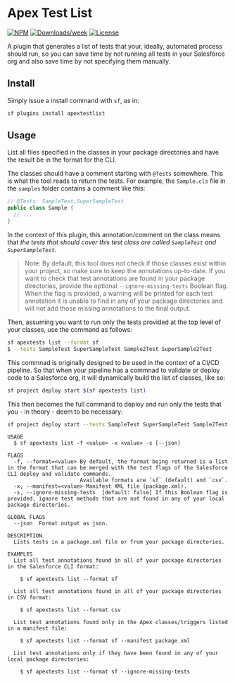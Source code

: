 # Apex Test List

[![NPM](https://img.shields.io/npm/v/apextestlist.svg?label=apextestlist)](https://www.npmjs.com/package/apextestlist) [![Downloads/week](https://img.shields.io/npm/dw/apextestlist.svg)](https://npmjs.org/package/apextestlist) [![License](https://img.shields.io/badge/License-BSD%203--Clause-brightgreen.svg)](https://raw.githubusercontent.com/salesforcecli/apextestlist/main/LICENSE.txt)

A plugin that generates a list of tests that your, ideally, automated process should run, so you can save time by not running all tests in your Salesforce org and also save time by not specifying them manually.

## Install

Simply issue a install command with `sf`, as in:

```bash
sf plugins install apextestlist
```

## Usage

List all files specified in the classes in your package directories and have the result be in the format for the CLI.

The classes should have a comment starting with `@Tests` somewhere. This is what the tool reads to return the tests. For example, the `Sample.cls` file in the `samples` folder contains a comment like this:

```java
// @Tests: SampleTest,SuperSampleTest
public class Sample {
  // ...
}
```

In the context of this plugin, this annotation/comment on the class means that _the tests that should cover this test class are called `SampleTest` and `SuperSampleTest`_.

> Note: By default, this tool does not check if those classes exist within your project, so make sure to keep the annotations up-to-date. If you want to check that test annotations are found in your package directories, provide the optional `--ignore-missing-tests` Boolean flag. When the flag is provided, a warning will be printed for each test annotation it is unable to find in any of your package directories and will not add those missing annotations to the final output.

Then, assuming you want to run only the tests provided at the top level of your classes, use the command as follows:

```sh
sf apextests list --format sf
$ --tests SampleTest SuperSampleTest Sample2Test SuperSample2Test
```

This commnad is originally designed to be used in the context of a CI/CD pipeline. So that when your pipeline has a commnad to validate or deploy code to a Salesforce org, it will dynamically build the list of classes, like so:

```sh
sf project deploy start $(sf apextests list)
```

This then becomes the full command to deploy and run only the tests that you - in theory - deem to be necessary:

```sh
sf project deploy start --tests SampleTest SuperSampleTest Sample2Test SuperSample2Test SampleTriggerTest
```

```
USAGE
  $ sf apextests list -f <value> -x <value> -s [--json]

FLAGS
  -f, --format=<value> By default, the format being returned is a list in the format that can be merged with the test flags of the Salesforce CLI deploy and validate commands.
                       Available formats are `sf` (default) and `csv`.
  -x, --manifest=<value> Manifest XML file (package.xml).
  -s, --ignore-missing-tests  [default: false] If this Boolean flag is provided, ignore test methods that are not found in any of your local package directories.

GLOBAL FLAGS
  --json  Format output as json.

DESCRIPTION
  Lists tests in a package.xml file or from your package directories.

EXAMPLES
  List all test annotations found in all of your package directories in the Salesforce CLI format:

    $ sf apextests list --format sf

  List all test annotations found in all of your package directories in CSV format:

    $ sf apextests list --format csv

  List test annotations found only in the Apex classes/triggers listed in a manifest file:

    $ sf apextests list --format sf --manifest package.xml

  List test annotations only if they have been found in any of your local package directories:

    $ sf apextests list --format sf --ignore-missing-tests

```
